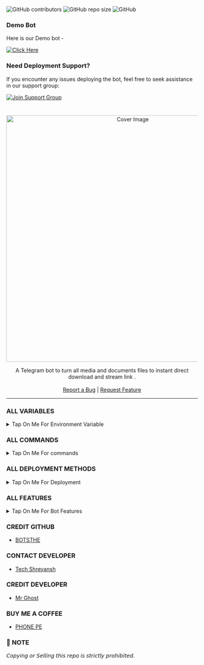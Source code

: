 ![GitHub contributors](https://img.shields.io/github/contributors/MrGhostsx/Micky-Streamer-Bot-2.0?style=flat&color=green)
![GitHub repo size](https://img.shields.io/github/repo-size/MrGhostsx/Micky-Streamer-Bot-2.0?color=green)
![GitHub](https://img.shields.io/github/license/MrGhostsx/Micky-Streamer-Bot-2.0?color=green)

### Demo Bot

Here is our Demo bot -

[![Click Here](https://img.shields.io/badge/Demo%20Bot-Click%20Here-blue?style=flat&logo=telegram&labelColor=white&link=https://t.me/MrGhostsx)](https://t.me/TempG_mailBot)

### Need Deployment Support?

If you encounter any issues deploying the bot, feel free to seek assistance in our support group:

[![Join Support Group](https://img.shields.io/badge/Join%20Support%20Group-Click%20Here-blue?style=flat&logo=telegram&labelColor=white&link=https://t.me/Tech_Shreyansh2)](https://t.me/Tech_Shreyansh2)

  <h1 align="center"></h1>
<p align="center"> 
  <img src="https://envs.sh/b6H.jpg" alt="Cover Image" width="650">
  </a>
 <p align="center">
    A Telegram bot to turn all media and documents files to instant direct download and stream link .
    <br />
   </strong></a>
    <br />
    <a href="https://t.me/Tech_Shreyansh2">Report a Bug</a>
    |
    <a href="https://t.me/Tech_Shreyansh2">Request Feature</a>
  </p>
<hr>

### ALL VARIABLES

<details><summary>Tap On Me For Environment Variable</summary>
  
<p>
<p>
  
* `BOT_TOKEN` - Get bot token from <a href="https://t.me/BotFather" target="/blank">Bot Father</a>
* `API_ID` - Get api id from <a href="https://my.telegram.org" target="/blank">Telegram Auth</a>
* `API_HASH` - Get api hash from <a href="https://my.telegram.org" target="/blank">Telegram Auth</a>
* `ADMINS` - Bot admin/owner user id Separate multiple Admins by space.
* `BOT_USERNAME` : Your Bot Username Without @
* `OWNER_USERNAME` : Your Username Without @
* `DATABASE_URI` - Mongo Database URL from <a href="https://cloud.mongodb.com" target="/blank">Mongo DB</a>
* `DATABASE_NAME` - Your database name from mongoDB. `(Optional)`
* `BIN_CHANNEL` : Create a new channel (private/public) and add that channel id in this field.
* `LOG_CHANNEL` :  A channel to log the activities of bot. Make sure bot is an admin in the channel.
* `AUTH_CHANNEL` - Your force sub channel with -100 `Optional`
* `FQDN` : Your Server App Link With https:// and in last make sure one / is given.
* `PORT` : The port that you want your webapp to be listened to. Defaults to `2626`
<kbd>Space</kbd>.

### COPY TO GROUP VAISHALIS

```
ADMINS=5977931010
API_HASH=812529f879f064369255d1
API_ID=21989588
AUTH_CHANNEL=-100
BIN_CHANNEL=-100
BOT_TOKEN=6723R5wuZD2SewKmu6vRtfc
BOT_USERNAME=AV_F2L_BOT
DATABASE_NAME=cluster0
DATABASE_URI=mongodan@cluster0.7nop1
FQDN=av-file-to-link-koyeb.app
LOG_CHANNEL=-100
OWNER_USERNAME=BOT_OWNER26
PORT=2626
```
</details>

### ALL COMMANDS

<details><summary>Tap On Me For commands</summary>

```
start - Check if the bot is running.
help - Check if the help
about - Check if the about 
ban - user ban [FOR ADMINS USE ONLY]
unban - user unban [FOR ADMINS USE ONLY]
users - Check bot users [FOR ADMINS USE ONLY]
broadcast - Message Broadcast command [FOR ADMINS USE ONLY]
restart - To restart the bot [FOR ADMINS USE ONLY]
```
</details>

### ALL DEPLOYMENT METHODS

<details><summary>Tap On Me For Deployment</summary>

### DEPLOY ON RENDER 

<p><br>
<a href="https://render.com/deploy?repo=https://github.com/MrGhostsx/Micky-Streamer-Bot-2.0">
<img src="https://render.com/images/deploy-to-render-button.svg" alt="DEPLOY ON RENDER">
</a></p>

### DEPLOY ON KOYRB

<p><br>                 
<a href="https://app.koyeb.com/deploy?type=git&repository=github.com/MrGhostsx/Micky-Streamer-Bot-2.0&branch=main&name=Micky-Streamer-Bot-2.0">
<img src="https://www.koyeb.com/static/images/deploy/button.svg" alt="DEPLOY ON KOYRB">
</a></p>

### DEPLOY ON HEROKU
<p><br>
<a href="https://heroku.com/deploy?template=https://github.com/MrGhostsx/Micky-Streamer-Bot-2.0">
<img src="https://www.herokucdn.com/deploy/button.svg" alt="DEPLOY ON HEROKU">
</a></p>
  
### DEPLOY ON VPS
```
git clone https://github.com/MrGhostsx/Micky-Streamer-Bot-2.0.git
# Install Packages
pip3 install -U -r requirements.txt
Edit info.py with variables as given below then run bot
python3 bot.py
```
</details>

### ALL FEATURES

<details><summary>Tap On Me For Bot Features</summary>


- Has a custom Start-up pic.
- Force subscribe available.
- Superfast download and stream links.
- No ads in generated links.
- Superfast interface.
- Along with the links you also get file information like name,size ,etc.
- Updates channel Support.
- Mongodb database support for broadcasting.
- User DC Check.
- All unwanted code removed.
- Fully modified repo
- Deploy To Koyeb + Heroku +etc...
- [Developer support](https://telegram.me/Tech_Shreyansh2) 24x7
- And many more... 

</details>

### CREDIT GITHUB 

- [BOTSTHE](https://github.com/MrGhostsx/Micky-Streamer-Bot-2.0.git)

### CONTACT DEVELOPER

- [Tech Shreyansh](https://telegram.me/Tech_Shreyansh)

### CREDIT DEVELOPER

- [Mr Ghost](https://telegram.me/MrGhostsx)

### BUY ME A COFFEE

- [PHONE PE](https://i.ibb.co/rRWynz30/Uploaded-6910445402.jpg)

### 📌 NOTE

𝘊𝘰𝘱𝘺𝘪𝘯𝘨 𝘰𝘳 𝘚𝘦𝘭𝘭𝘪𝘯𝘨 𝘵𝘩𝘪𝘴 𝘳𝘦𝘱𝘰 𝘪𝘴 𝘴𝘵𝘳𝘪𝘤𝘵𝘭𝘺 𝘱𝘳𝘰𝘩𝘪𝘣𝘪𝘵𝘦𝘥.</b>
